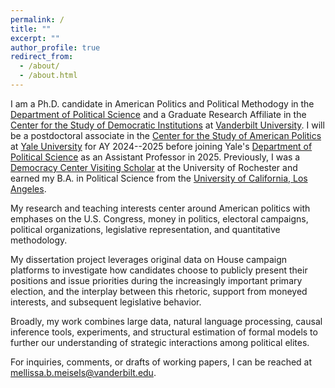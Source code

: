 ```yaml
---
permalink: /
title: ""
excerpt: ""
author_profile: true
redirect_from: 
  - /about/
  - /about.html
---
```


I am a Ph.D. candidate in American Politics and Political Methodogy in the [Department of Political Science](https://www.vanderbilt.edu/political-science/) and a Graduate Research Affiliate in the [Center for the Study of Democratic Institutions](https://www.vanderbilt.edu/csdi/)  at [Vanderbilt University](http://vanderbilt.edu/). I will be a postdoctoral associate in the [Center for the Study of American Politics](https://csap.yale.edu/) at [Yale University](https://www.yale.edu/) for AY 2024--2025 before joining Yale's [Department of Political Science](https://politicalscience.yale.edu/) as an Assistant Professor in 2025. Previously, I was a [Democracy Center Visiting Scholar](https://www.sas.rochester.edu/democracycenter/research/visiting-scholars.html) at the University of Rochester and earned my B.A. in Political Science from the [University of California, Los Angeles](http://ucla.edu/). 

My research and teaching interests center around American politics with emphases on the U.S. Congress, money in politics, electoral campaigns, political organizations, legislative representation, and quantitative methodology. 

My dissertation project leverages original data on House campaign platforms to investigate how candidates choose to publicly present their positions and issue priorities during the increasingly important primary election, and the interplay between this rhetoric, support from moneyed interests, and subsequent legislative behavior.

Broadly, my work combines large data, natural language processing, causal inference tools, experiments, and structural estimation of formal models to further our understanding of strategic interactions among political elites.

For inquiries, comments, or drafts of working papers, I can be reached at [mellissa.b.meisels@vanderbilt.edu](mailto::mellissa.b.meisels@vanderbilt.edu).

